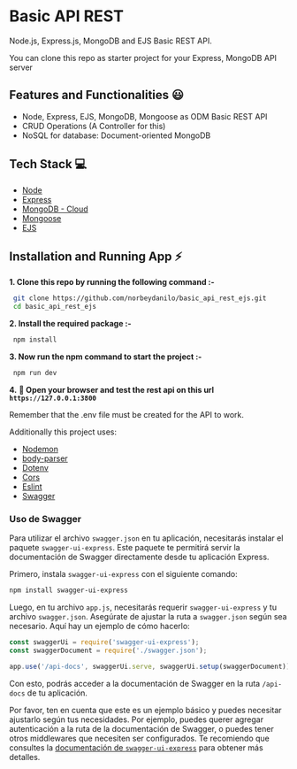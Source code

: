 # Basic API REST

Node.js, Express.js, MongoDB and EJS Basic REST API.

You can clone this repo as starter project for your Express, MongoDB API server

## Features and Functionalities 😃

- Node, Express, EJS, MongoDB, Mongoose as ODM Basic REST API
- CRUD Operations (A Controller for this)
- NoSQL for database: Document-oriented MongoDB

## Tech Stack 💻

- [Node](https://nodejs.org/en)
- [Express](https://expressjs.com/)
- [MongoDB - Cloud](https://www.mongodb.com/cloud)
- [Mongoose](https://mongoosejs.com)
- [EJS](https://ejs.co)

## Installation and Running App :zap:

**1. Clone this repo by running the following command :-**

```bash
 git clone https://github.com/norbeydanilo/basic_api_rest_ejs.git
 cd basic_api_rest_ejs
```

**2. Install the required package :-**

```bash
 npm install
```

**3. Now run the npm command to start the project :-**

```bash
 npm run dev
```

**4.** **🎉 Open your browser and test the rest api on this url `https://127.0.0.1:3800`**

Remember that the .env file must be created for the API to work.

Additionally this project uses: 

- [Nodemon](https://nodemon.io)
- [body-parser](https://www.npmjs.com/package/body-parser)
- [Dotenv](https://www.npmjs.com/package/dotenv)
- [Cors](https://www.npmjs.com/package/cors)
- [Eslint](https://eslint.org)
- [Swagger](https://swagger.io)

### Uso de Swagger

Para utilizar el archivo `swagger.json` en tu aplicación, necesitarás instalar el paquete `swagger-ui-express`. Este paquete te permitirá servir la documentación de Swagger directamente desde tu aplicación Express.

Primero, instala `swagger-ui-express` con el siguiente comando:

```bash
npm install swagger-ui-express
```

Luego, en tu archivo `app.js`, necesitarás requerir `swagger-ui-express` y tu archivo `swagger.json`. Asegúrate de ajustar la ruta a `swagger.json` según sea necesario. Aquí hay un ejemplo de cómo hacerlo:

```javascript
const swaggerUi = require('swagger-ui-express');
const swaggerDocument = require('./swagger.json');

app.use('/api-docs', swaggerUi.serve, swaggerUi.setup(swaggerDocument));
```

Con esto, podrás acceder a la documentación de Swagger en la ruta `/api-docs` de tu aplicación.

Por favor, ten en cuenta que este es un ejemplo básico y puedes necesitar ajustarlo según tus necesidades. Por ejemplo, puedes querer agregar autenticación a la ruta de la documentación de Swagger, o puedes tener otros middlewares que necesiten ser configurados. Te recomiendo que consultes la [documentación de `swagger-ui-express`](https://www.npmjs.com/package/swagger-ui-express) para obtener más detalles.